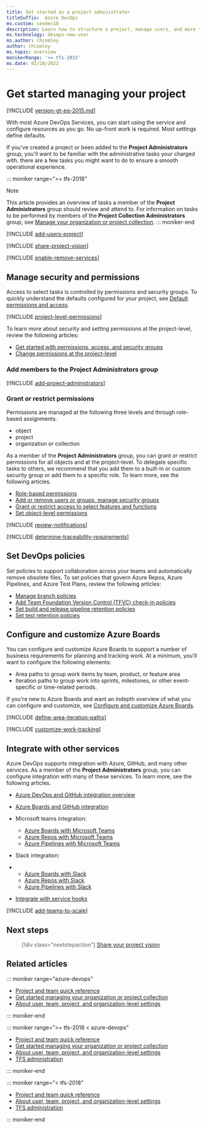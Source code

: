```yaml
---
title: Get started as a project administrator 
titleSuffix:  Azure DevOps
ms.custom: seodec18
description: Learn how to structure a project, manage users, and more to support your software development teams in Azure DevOps.
ms.technology: devops-new-user  
ms.author: chcomley
author: chcomley
ms.topic: overview
monikerRange: '>= tfs-2015'  
ms.date: 02/28/2022
---
```


# Get started managing your project 

[!INCLUDE [version-gt-eq-2015.md](../includes/version-gt-eq-2015.md)]  

With most Azure DevOps Services, you can start using the service and configure resources as you go. No up-front work is required. Most settings define defaults. 

If you've created a project or been added to the **Project Administrators** group, you'll want to be familiar with the administrative tasks your charged with. there are a few tasks you might want to do to ensure a smooth operational experience. 

::: moniker range=">= tfs-2018"
> [!NOTE]   
> This article provides an overview of tasks a member of the **Project Administrators** group should review and attend to. For information on tasks to be performed by members of the **Project Collection Administrators** group, see [Manage your organization or project collection](manage-organization-collection.md).
::: moniker-end 


[!INCLUDE [add-users-project](../includes/get-started/add-users-project.md)]  
 
[!INCLUDE [share-project-vision](../includes/get-started/share-project-vision.md)]  

[!INCLUDE [enable-remove-services](../includes/get-started/enable-remove-services.md)]  


## Manage security and permissions

Access to select tasks is controlled by permissions and security groups. To quickly understand the defaults configured for your project, see [Default permissions and access](../organizations/security/permissions-access.md).  

[!INCLUDE [project-level-permissions](../organizations/security/includes/project-level-permissions.md)]

To learn more about security and setting permissions at the project-level, review the following articles:

- [Get started with permissions, access, and security groups](../organizations/security/about-permissions.md)   
- [Change permissions at the project-level](../organizations/security/change-project-level-permissions.md) 
 
### Add members to the Project Administrators group 

[!INCLUDE [add-project-administrators](../includes/get-started/add-project-administrators.md)]  

### Grant or restrict permissions  

Permissions are managed at the following three levels and through role-based assignments. 
- object
- project
- organization or collection

As a member of the **Project Administrators** group, you can grant or restrict permissions for all objects and at the project-level. To delegate specific tasks to others, we recommend that you add them to a built-in or custom security group or add them to a specific role. To learn more, see the following articles.

- [Role-based permissions](../organizations/security/about-permissions.md#role-based-permissions)
- [Add or remove users or groups, manage security groups](../organizations/security/add-remove-manage-user-group-security-group.md)
- [Grant or restrict access to select features and functions](../organizations/security/restrict-access.md)   
- [Set object-level permissions](../organizations/security/set-object-level-permissions.md) 


[!INCLUDE [review-notifications](../includes/get-started/review-notifications.md)] 

[!INCLUDE [determine-traceability-requirements](../includes/get-started/determine-traceability-requirements.md)]  

## Set DevOps policies 

Set policies to support collaboration across your teams and automatically remove obsolete files. To set policies that govern Azure Repos, Azure Pipelines, and Azure Test Plans, review the following articles: 

- [Manage branch policies](../repos/git/branch-policies.md)  
- [Add Team Foundation Version Control (TFVC) check-in policies](../repos/tfvc/add-check-policies.md)  
- [Set build and release pipeline retention policies](../pipelines/policies/retention.md) 
- [Set test retention policies](../test/how-long-to-keep-test-results.md) 
 
## Configure and customize Azure Boards 

You can configure and customize Azure Boards to support a number of business requirements for planning and tracking work. At a minimum, you'll want to configure the following elements:

- Area paths to group work items by team, product, or feature area
- Iteration paths to group work into sprints, milestones, or other event-specific or time-related periods. 

If you're new to Azure Boards and want an indepth overview of what you can configure and customize, see [Configure and customize Azure Boards](../boards/configure-customize.md).

[!INCLUDE [define-area-iteration-paths](../includes/get-started/define-area-iteration-paths.md)] 
 

[!INCLUDE [customize-work-tracking](../includes/get-started/customize-work-tracking.md)] 
 

## Integrate with other services 

Azure DevOps supports integration with Azure, GitHub, and many other services. As a member of the **Project Administrators** group, you can configure integration with many of these services. To learn more, see the following articles. 

- [Azure DevOps and GitHub integration overview](../cross-service/github-integration.md)

- [Azure Boards and GitHub integration](../boards/github/index.md)

- Microsoft teams integration:  
	- [Azure Boards with Microsoft Teams](../boards/integrations/boards-teams.md) 
	- [Azure Repos with Microsoft Teams](../repos/integrations/repos-teams.md)
	- [Azure Pipelines with Microsoft Teams](../pipelines/integrations/slack.md)

- Slack integration:
- 	- [Azure Boards with Slack](../boards/integrations/boards-slack.md) 
	- [Azure Repos with Slack](../repos/integrations/repos-slack.md)
	- [Azure Pipelines with Slack](../pipelines/integrations/microsoft-teams.md)

- [Integrate with service hooks](../service-hooks/overview.md) 



[!INCLUDE [add-teams-to-scale](../includes/get-started/add-teams-to-scale.md)] 
 

## Next steps  

> [!div class="nextstepaction"]
> [Share your project vision](../organizations/projects/project-vision-status.md)

## Related articles

::: moniker range="azure-devops"  

- [Project and team quick reference](../organizations/projects/project-team-quick-reference.md)   
- [Get started managing your organization or project collection](manage-organization-collection.md) 
- [About user, team, project, and organization-level settings](../organizations/settings/about-settings.md)

::: moniker-end

::: moniker range=">= tfs-2018 < azure-devops"  

- [Project and team quick reference](../organizations/projects/project-team-quick-reference.md)  
- [Get started managing your organization or project collection](manage-organization-collection.md) 
- [About user, team, project, and organization-level settings](../organizations/settings/about-settings.md)
- [TFS administration](/azure/devops/server/index)

::: moniker-end

::: moniker range="< tfs-2018"  

- [Project and team quick reference](../organizations/projects/project-team-quick-reference.md)  
- [About user, team, project, and organization-level settings](../organizations/settings/about-settings.md)
- [TFS administration](/azure/devops/server/index)

::: moniker-end


<!--- 
What to tell their users?
- advantage for setting up teams for repos and pipelines 
::: moniker range="azure-devops"  

> [!NOTE]  
> If the **Limit user visibility and collaboration to specific projects** preview feature is enabled for the organization, users added to the **Project-Scoped Users** group won't be able to access projects that they haven't been added to. To learn more, see [Manage your organization, Limit  user visibility for projects and more](manage-organization-collection.md#project-scoped-user-group).

::: moniker-end  
-->